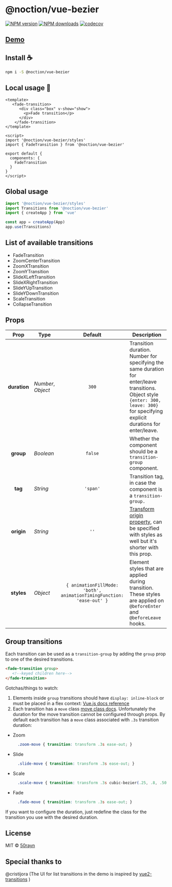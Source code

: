 # @noction/vue-bezier

[![NPM version](https://img.shields.io/npm/v/@noction/vue-bezier.svg?style=flat)](https://npmjs.com/package/@noction/vue-bezier)
[![NPM downloads](https://img.shields.io/npm/dm/@noction/vue-bezier.svg?style=flat)](https://npmjs.com/package/@noction/vue-bezier)
[![codecov](https://codecov.io/gh/Noction/vue-bezier/branch/master/graph/badge.svg?token=IJ9ZDYJ65Z)](https://codecov.io/gh/Noction/vue-bezier)

## [Demo](https://noction.github.io/vue-bezier)

## Install :coffee:

```bash
npm i -S @noction/vue-bezier
```

## Local usage :rocket:

```vue
<template>
   <fade-transition>
      <div class="box" v-show="show">
        <p>Fade transition</p>
      </div>
    </fade-transition>
</template>

<script>
import '@noction/vue-bezier/styles'
import { FadeTransition } from '@noction/vue-bezier'

export default {
  components: {
    FadeTransition
  }
}
</script>
```

## Global usage
```js
import '@noction/vue-bezier/styles'
import Transitions from '@noction/vue-bezier'
import { createApp } from 'vue'

const app = createApp(App)
app.use(Transitions)
```

## List of available transitions
- FadeTransition
- ZoomCenterTransition
- ZoomXTransition
- ZoomYTransition
- SlideXLeftTransition
- SlideXRightTransition
- SlideYUpTransition
- SlideYDownTransition
- ScaleTransition
- CollapseTransition

## Props

|     Prop     | Type               |                               Default                                | Description                                                                                                                                                                               |
|:------------:|--------------------|:--------------------------------------------------------------------:|-------------------------------------------------------------------------------------------------------------------------------------------------------------------------------------------|
| **duration** | _Number_, _Object_ |                                `300`                                 | Transition duration. Number for specifying the same duration for enter/leave transitions. <br> Object style `{enter: 300, leave: 300}` for specifying explicit durations for enter/leave. |
|  **group**   | _Boolean_          |                               `false`                                | Whether the component should be a `transition-group` component.                                                                                                                           |
|   **tag**    | _String_           |                               `'span'`                               | Transition tag, in case the component is a `transition-group.`                                                                                                                            |
|  **origin**  | _String_           |                                 `''`                                 | [Transform origin property](https://tympanus.net/codrops/css_reference/transform-origin/), can be specified with styles as well but it's shorter with this prop.                          |
|  **styles**  | _Object_           | `{ animationFillMode: 'both', animationTimingFunction: 'ease-out' }` | Element styles that are applied during transition. These styles are applied on `@beforeEnter` and `@beforeLeave` hooks.                                                                   |

## Group transitions
Each transition can be used as a `transition-group` by adding the `group` prop to one of the desired transitions.
```html
<fade-transition group>
   <!--keyed children here-->
</fade-transition>
```
Gotchas/things to watch:
1. Elements inside `group` transitions should have `display: inline-block` or must be placed in a flex context:
   [Vue.js docs reference](https://vuejs.org/v2/guide/transitions.html#List-Move-Transitions)
2. Each transition has a `move` class [move class docs](https://vuejs.org/v2/guide/transitions.html#List-Move-Transitions).
   Unfortunately the duration for the move transition cannot be configured through props. By default each transition has a `move` class associated
   with `.3s` transition duration:

- Zoom
  ```css
    .zoom-move { transition: transform .3s ease-out; }
  ```
- Slide
  ```css
    .slide-move { transition: transform .3s ease-out; }
  ```
- Scale
  ```css
    .scale-move { transition: transform .3s cubic-bezier(.25, .8, .50, 1); }
  ``` 
- Fade
  ```css
    .fade-move { transition: transform .3s ease-out; }
   ``` 
If you want to configure the duration, just redefine the class for the transition you use with the desired duration.

## License

MIT &copy; [50rayn](https://github.com/50rayn)

## Special thanks to

@cristijora (The UI for list transitions in the demo is inspired by [vue2-transitions](https://github.com/BinarCode/vue2-transitions) )  

